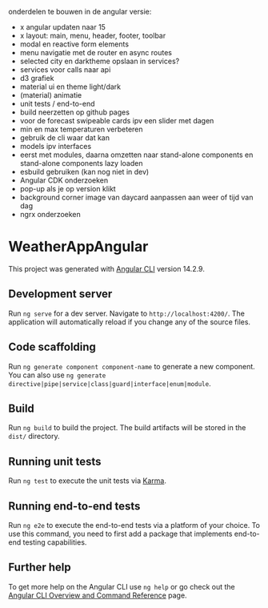 onderdelen te bouwen in de angular versie:

- x angular updaten naar 15
- x layout: main, menu, header, footer, toolbar
- modal en reactive form elements
- menu navigatie met de router en async routes
- selected city en darktheme opslaan in services?
- services voor calls naar api
- d3 grafiek
- material ui en theme light/dark
- (material) animatie
- unit tests / end-to-end
- build neerzetten op github pages
- voor de forecast swipeable cards ipv een slider met dagen 
- min en max temperaturen verbeteren
- gebruik de cli waar dat kan
- models ipv interfaces
- eerst met modules, daarna omzetten naar stand-alone components en stand-alone components lazy loaden
- esbuild gebruiken (kan nog niet in dev)
- Angular CDK onderzoeken
- pop-up als je op version klikt
- background corner image van daycard aanpassen aan weer of tijd van dag
- ngrx onderzoeken




# WeatherAppAngular

This project was generated with [Angular CLI](https://github.com/angular/angular-cli) version 14.2.9.

## Development server

Run `ng serve` for a dev server. Navigate to `http://localhost:4200/`. The application will automatically reload if you change any of the source files.

## Code scaffolding

Run `ng generate component component-name` to generate a new component. You can also use `ng generate directive|pipe|service|class|guard|interface|enum|module`.

## Build

Run `ng build` to build the project. The build artifacts will be stored in the `dist/` directory.

## Running unit tests

Run `ng test` to execute the unit tests via [Karma](https://karma-runner.github.io).

## Running end-to-end tests

Run `ng e2e` to execute the end-to-end tests via a platform of your choice. To use this command, you need to first add a package that implements end-to-end testing capabilities.

## Further help

To get more help on the Angular CLI use `ng help` or go check out the [Angular CLI Overview and Command Reference](https://angular.io/cli) page.
